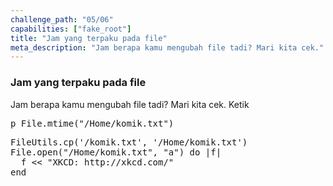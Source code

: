 ```yaml
---
challenge_path: "05/06"
capabilities: ["fake_root"]
title: "Jam yang terpaku pada file"
meta_description: "Jam berapa kamu mengubah file tadi? Mari kita cek."
---
```


### Jam yang terpaku pada file

Jam berapa kamu mengubah file tadi? Mari kita cek. Ketik

<pre>p File.mtime("/Home/komik.txt")</pre>

<pre id="code-prefill">
FileUtils.cp('/komik.txt', '/Home/komik.txt')
File.open("/Home/komik.txt", "a") do |f|
  f << "XKCD: http://xkcd.com/"
end
</pre>
